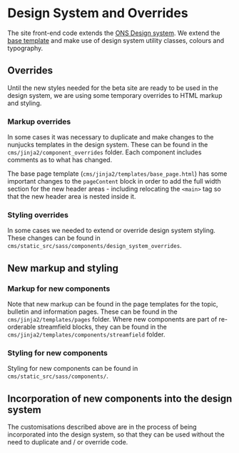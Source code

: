 # Design System and Overrides

The site front-end code extends the [ONS Design system](https://service-manual.ons.gov.uk/design-system/). We extend the
[base template](https://service-manual.ons.gov.uk/design-system/foundations/base-page-template) and make use of design
system utility classes, colours and typography.

## Overrides

Until the new styles needed for the beta site are ready to be used in the design system, we are using some temporary
overrides to HTML markup and styling.

### Markup overrides

In some cases it was necessary to duplicate and make changes to the nunjucks templates in the design system. These can
be found in the `cms/jinja2/component_overrides` folder. Each component includes comments as to what has changed.

The base page template (`cms/jinja2/templates/base_page.html`) has some important changes to the `pageContent` block in
order to add the full width section for the new header areas - including relocating the `<main>` tag so that the new
    header area is nested inside it.

### Styling overrides

In some cases we needed to extend or override design system styling. These changes can be found in
`cms/static_src/sass/components/design_system_overrides`.

## New markup and styling

### Markup for new components

Note that new markup can be found in the page templates for the topic, bulletin and information pages. These can be
found in the `cms/jinja2/templates/pages` folder. Where new components are part of re-orderable streamfield blocks, they
can be found in the `cms/jinja2/templates/components/streamfield` folder.

### Styling for new components

Styling for new components can be found in `cms/static_src/sass/components/`.

## Incorporation of new components into the design system

The customisations described above are in the process of being incorporated into the design system, so that they can be
used without the need to duplicate and / or override code.
